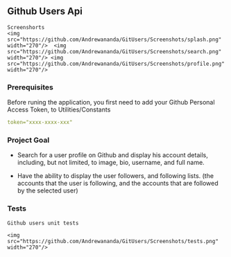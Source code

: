## Github Users Api
	
	Screenshorts
	<img src="https://github.com/Andrewananda/GitUsers/Screenshots/splash.png" width="270"/>  <img src="https://github.com/Andrewananda/GitUsers/Screenshots/search.png" width="270"/> <img src="https://github.com/Andrewananda/GitUsers/Screenshots/profile.png" width="270"/>


### Prerequisites
Before runing the application, you first need to add your Github Personal Access Token, to Utilities/Constants

```yaml
token="xxxx-xxxx-xxx"
```

### Project Goal

* Search for a user profile on Github and display his account details, including, but not limited, to image, bio, username, and full name.

* Have the ability to display the user followers, and following lists. (the accounts that the user is following, and the accounts that are followed by the selected user)


### Tests
	Github users unit tests
	
	<img src="https://github.com/Andrewananda/GitUsers/Screenshots/tests.png" width="270"/>
